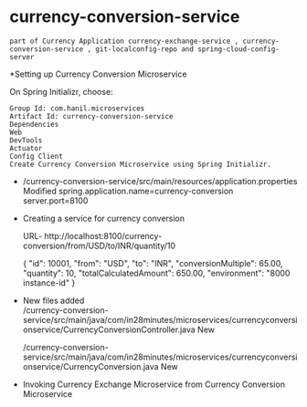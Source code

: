 # currency-conversion-service
    part of Currency Application currency-exchange-service , currency-conversion-service , git-localconfig-repo and spring-cloud-config-server


*Setting up Currency Conversion Microservice

On Spring Initializr, choose:

    Group Id: com.hanil.microservices
    Artifact Id: currency-conversion-service
    Dependencies
    Web
    DevTools
    Actuator
    Config Client
    Create Currency Conversion Microservice using Spring Initializr.

* /currency-conversion-service/src/main/resources/application.properties Modified
    spring.application.name=currency-conversion
    server.port=8100

* Creating a service for currency conversion

    URL-  http://localhost:8100/currency-conversion/from/USD/to/INR/quantity/10
    
    {
    "id": 10001,
    "from": "USD",
    "to": "INR",
    "conversionMultiple": 65.00,
    "quantity": 10,
    "totalCalculatedAmount": 650.00,
    "environment": "8000 instance-id"
    }

* New files added  
    /currency-conversion-service/src/main/java/com/in28minutes/microservices/currencyconversionservice/CurrencyConversionController.java New

    /currency-conversion-service/src/main/java/com/in28minutes/microservices/currencyconversionservice/CurrencyConversion.java New

* Invoking Currency Exchange Microservice from Currency Conversion Microservice

